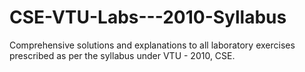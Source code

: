# CSE-VTU-Labs---2010-Syllabus
Comprehensive solutions and explanations to all laboratory exercises prescribed as per the syllabus under VTU - 2010, CSE.
